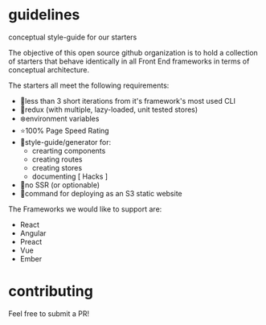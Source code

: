# guidelines
conceptual style-guide for our starters

The objective of this open source github organization is to hold a collection of starters that behave identically in all Front End frameworks in terms of conceptual architecture.

The starters all meet the following requirements:

- 💆less than 3 short iterations from it's framework's most used CLI
- 💫redux (with multiple, lazy-loaded, unit tested stores)
- ❄️environment variables
- ⭐️100% Page Speed Rating
- 🦉style-guide/generator for:
  - crearting components
  - creating routes
  - creating stores
  - documenting [ Hacks ]
- 🙅no SSR (or optionable)
- 🎅command for deploying as an S3 static website

The Frameworks we would like to support are:
- React
- Angular
- Preact
- Vue
- Ember

# contributing
Feel free to submit a PR!
